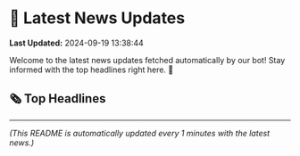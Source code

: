 # 📰 Latest News Updates
**Last Updated:** 2024-09-19 13:38:44

Welcome to the latest news updates fetched automatically by our bot! Stay informed with the top headlines right here. 🚀

## 🗞️ Top Headlines

---
*(This README is automatically updated every 1 minutes with the latest news.)*
